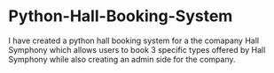 # Python-Hall-Booking-System
I have created a python hall booking system for a the comapany Hall Symphony which allows users to book 3 specific types offered by Hall Symphony while also creating an admin side for the company.
